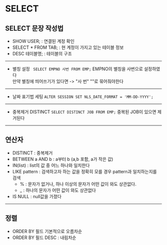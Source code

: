 # SELECT
## SELECT 문장 작성법
- SHOW USER; : 연결된 계정 확인
- SELECT * FROM TAB; : 현 계정이 가지고 있는 테이블 정보
- DESC 테이블명; : 테이블의 구조
---
- 별칭 설정
``` SELECT EMPNO 사번 FROM EMP;```
EMPNO의 별칭을 사번으로 설정하였다  
만약 별칭에 띄어쓰기가 있다면 -> "사 번" ""로 묶어줘야한다
---
- 날짜 표기법 세팅 
```ALTER SESSION SET NLS_DATE_FORMAT = 'MM-DD-YYYY';```
---
- 중복제거 DISTINCT
```SELECT DISTINCT JOB FROM EMP;```
중복된 JOB이 있으면 제거된다
---
## 연산자
- DISTINCT : 중복제거
- BETWEEN a AND b : a부터 b (a,b 포함, a가 작은 값)
- IN(list) : list의 값 중 어느 하나와 일치한다
- LIKE pattern : 검색하고자 하는 값을 정확히 모를 경우 pattern과 일치하는지를 검색  
   - % : 문자가 없거나, 하나 이상의 문자가 어떤 값이 와도 상관없다.
   - _ : 하나의 문자가 어떤 값이 와도 상관없다
- IS NULL : null값을 가졌다
---
## 정렬
- ORDER BY 필드
기본적으로 오름차순
- ORDER BY 필드 DESC : 내림차순